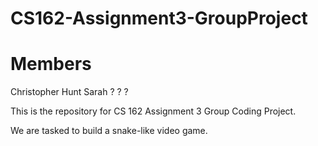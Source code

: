 # CS162-Assignment3-GroupProject

Members
=======
Christopher Hunt
Sarah ?
? ?


This is the repository for CS 162 Assignment 3 Group Coding Project.

We are tasked to build a snake-like video game.
